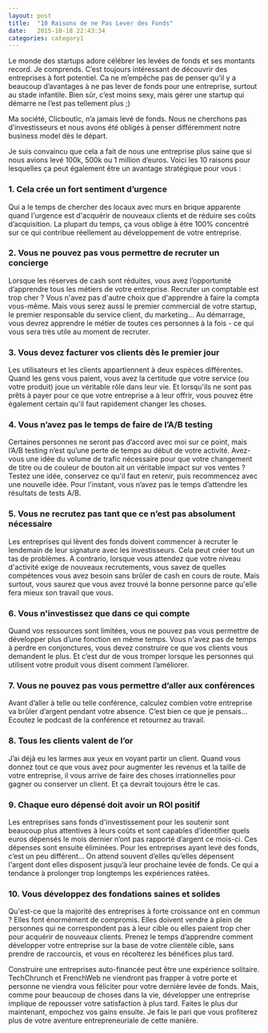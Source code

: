 ```yaml
---
layout: post
title:  "10 Raisons de ne Pas Lever des Fonds"
date:   2015-10-18 22:43:34
categories: category1
---
```


Le monde des startups adore célébrer les levées de fonds et ses montants record. Je comprends. C’est toujours intéressant de découvrir des entreprises à fort potentiel. Ca ne m’empêche pas de penser qu’il y a beaucoup d’avantages à ne pas lever de fonds pour une entreprise, surtout au stade infantile. Bien sûr, c’est moins sexy, mais gérer une startup qui démarre ne l’est pas tellement plus ;)

Ma société, Clicboutic, n’a jamais levé de fonds. Nous ne cherchons pas d’investisseurs et nous avons été obligés à penser différemment notre business model dès le départ.

Je suis convaincu que cela a fait de nous une entreprise plus saine que si nous avions levé 100k, 500k ou 1 million d’euros. Voici les 10 raisons pour lesquelles ça peut également être un avantage stratégique pour vous :

### 1. Cela crée un fort sentiment d’urgence

Qui a le temps de chercher des locaux avec murs en brique apparente quand l'urgence est d'acquérir de nouveaux clients et de réduire ses coûts d’acquisition. La plupart du temps, ça vous oblige à être 100% concentré sur ce qui contribue réellement au développement de votre entreprise.

### 2. Vous ne pouvez pas vous permettre de recruter un concierge

Lorsque les réserves de cash sont réduites, vous avez l’opportunité d’apprendre tous les métiers de votre entreprise. Recruter un comptable est trop cher ? Vous n'avez pas d'autre choix que d'apprendre à faire la compta vous-même. Mais vous serez aussi le premier commercial de votre startup, le premier responsable du service client, du marketing… Au démarrage, vous devrez apprendre le métier de toutes ces personnes à la fois - ce qui vous sera très utile au moment de recruter.

### 3. Vous devez facturer vos clients dès le premier jour

Les utilisateurs et les clients appartiennent à deux espèces différentes. 
Quand les gens vous paient, vous avez la certitude que votre service (ou votre produit) joue un véritable rôle dans leur vie. Et lorsqu'ils ne sont pas prêts à payer pour ce que votre entreprise a à leur offrir, vous pouvez être également certain qu'il faut rapidement changer les choses.

### 4. Vous n’avez pas le temps de faire de l’A/B testing

Certaines personnes ne seront pas d’accord avec moi sur ce point, mais l’A/B testing n’est qu’une perte de temps au début de votre activité. Avez-vous une idée du volume de trafic nécessaire pour que votre changement de titre ou de couleur de bouton ait un véritable impact sur vos ventes ? Testez une idée, conservez ce qu'il faut en retenir, puis recommencez avec une nouvelle idée. Pour l'instant, vous n’avez pas le temps d’attendre les résultats de tests A/B.

### 5. Vous ne recrutez pas tant que ce n’est pas absolument nécessaire

Les entreprises qui lèvent des fonds doivent commencer à recruter le lendemain de leur signature avec les investisseurs. Cela peut créer tout un tas de problèmes. A contrario, lorsque vous attendez que votre niveau d'activité exige de nouveaux recrutements, vous savez de quelles compétences vous avez besoin sans brûler de cash en cours de route. Mais surtout, vous saurez que vous avez trouvé la bonne personne parce qu'elle fera mieux son travail que vous. 

### 6. Vous n'investissez que dans ce qui compte

Quand vos ressources sont limitées, vous ne pouvez pas vous permettre de développer plus d’une fonction en même temps. Vous n'avez pas de temps à perdre en conjonctures, vous devez construire ce que vos clients vous demandent le plus. Et c’est dur de vous tromper lorsque les personnes qui utilisent votre produit vous disent comment l’améliorer.

### 7. Vous ne pouvez pas vous permettre d’aller aux conférences

Avant d’aller à telle ou telle conférence, calculez combien votre entreprise va brûler d’argent pendant votre absence. C’est bien ce que je pensais… Ecoutez le podcast de la conférence et retournez au travail.

### 8. Tous les clients valent de l’or

J’ai déjà eu les larmes aux yeux en voyant partir un client. Quand vous donnez tout ce que vous avez pour augmenter les revenus et la taille de votre entreprise, il vous arrive de faire des choses irrationnelles pour gagner ou conserver un client. Et ça devrait toujours être le cas.

### 9. Chaque euro dépensé doit avoir un ROI positif

Les entreprises sans fonds d'investissement pour les soutenir sont beaucoup plus attentives à leurs coûts et sont capables d’identifier quels euros dépensés le mois dernier n’ont pas rapporté d’argent ce mois-ci. Ces dépenses sont ensuite éliminées. Pour les entreprises ayant levé des fonds, c’est un peu différent… On attend souvent d’elles qu’elles dépensent l'argent dont elles disposent jusqu’à leur prochaine levée de fonds. Ce qui a tendance à prolonger trop longtemps les expériences ratées.

### 10. Vous développez des fondations saines et solides

Qu'est-ce que la majorité des entreprises à forte croissance ont en commun ? Elles font énormément de compromis. Elles doivent vendre à plein de personnes qui ne correspondent pas à leur cible ou elles paient trop cher pour acquérir de nouveaux clients. Prenez le temps d’apprendre comment développer votre entreprise sur la base de votre clientèle cible, sans prendre de  raccourcis, et vous en récolterez les bénéfices plus tard. 


Construire une entreprises auto-financée peut être une expérience solitaire. TechChrunch et FrenchWeb ne viendront pas frapper à votre porte et personne ne viendra vous féliciter pour votre dernière levée de fonds. Mais, comme pour beaucoup de choses dans la vie, développer une entreprise implique de repousser votre satisfaction à plus tard. Faites le plus dur maintenant, empochez vos gains ensuite. Je fais le pari que vous profiterez plus de votre aventure entrepreneuriale de cette manière.

